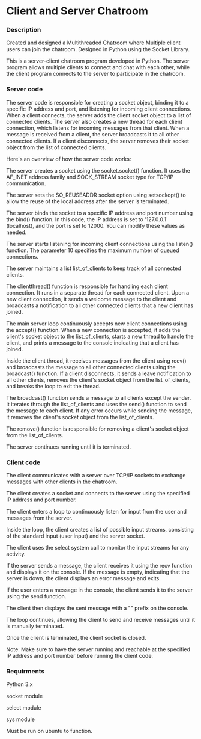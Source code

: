 
# Client and Server Chatroom
### Description
Created and designed a Multithreaded Chatroom where Multiple client users can join the chatroom.
Designed in Python using the Socket Library.

This is a server-client chatroom program developed in Python. The server program allows multiple clients to connect and chat with each other, while the client program connects to the server to participate in the chatroom.

### Server code

The server code is responsible for creating a socket object, binding it to a specific IP address and port, and listening for incoming client connections. When a client connects, the server adds the client socket object to a list of connected clients. The server also creates a new thread for each client connection, which listens for incoming messages from that client. When a message is received from a client, the server broadcasts it to all other connected clients. If a client disconnects, the server removes their socket object from the list of connected clients.

Here's an overview of how the server code works:

The server creates a socket using the socket.socket() function. It uses the AF_INET address family and SOCK_STREAM socket type for TCP/IP communication.

The server sets the SO_REUSEADDR socket option using setsockopt() to allow the reuse of the local address after the server is terminated.

The server binds the socket to a specific IP address and port number using the bind() function. In this code, the IP address is set to '127.0.0.1' (localhost), and the port is set to 12000. You can modify these values as needed.

The server starts listening for incoming client connections using the listen() function. The parameter 10 specifies the maximum number of queued connections.

The server maintains a list list_of_clients to keep track of all connected clients.

The clientthread() function is responsible for handling each client connection. It runs in a separate thread for each connected client. Upon a new client connection, it sends a welcome message to the client and broadcasts a notification to all other connected clients that a new client has joined.

The main server loop continuously accepts new client connections using the accept() function. When a new connection is accepted, it adds the client's socket object to the list_of_clients, starts a new thread to handle the client, and prints a message to the console indicating that a client has joined.

Inside the client thread, it receives messages from the client using recv() and broadcasts the message to all other connected clients using the broadcast() function. If a client disconnects, it sends a leave notification to all other clients, removes the client's socket object from the list_of_clients, and breaks the loop to exit the thread.

The broadcast() function sends a message to all clients except the sender. It iterates through the list_of_clients and uses the send() function to send the message to each client. If any error occurs while sending the message, it removes the client's socket object from the list_of_clients.

The remove() function is responsible for removing a client's socket object from the list_of_clients.

The server continues running until it is terminated.

### Client code
The client communicates with a server over TCP/IP sockets to exchange messages with other clients in the chatroom.

The client creates a socket and connects to the server using the specified IP address and port number.

The client enters a loop to continuously listen for input from the user and messages from the server.

Inside the loop, the client creates a list of possible input streams, consisting of the standard input (user input) and the server socket.

The client uses the select system call to monitor the input streams for any activity.

If the server sends a message, the client receives it using the recv function and displays it on the console. If the message is empty, indicating that the server is down, the client displays an error message and exits.

If the user enters a message in the console, the client sends it to the server using the send function.

The client then displays the sent message with a "<You>" prefix on the console.
  
The loop continues, allowing the client to send and receive messages until it is manually terminated.
  
Once the client is terminated, the client socket is closed.
  
Note: Make sure to have the server running and reachable at the specified IP address and port number before running the client code.
### Requirments
Python 3.x
  
socket module
  
select module
  
sys module
  
Must be run on ubuntu to function.


